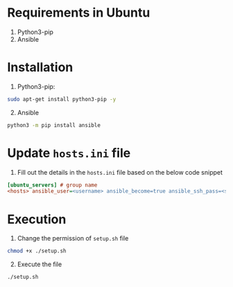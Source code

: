 # Requirements in Ubuntu 
1. Python3-pip
2. Ansible

# Installation
1. Python3-pip:
```bash
sudo apt-get install python3-pip -y
```
2. Ansible
```bash
python3 -m pip install ansible 
```

# Update `hosts.ini` file
1. Fill out the details in the `hosts.ini` file based on the below code snippet

```ini
[ubuntu_servers] # group name
<hosts> ansible_user=<username> ansible_become=true ansible_ssh_pass=<ssh password> ansible_become_password=<root password>
```

# Execution
1. Change the permission of `setup.sh` file
```bash
chmod +x ./setup.sh
```
2. Execute the file
```bash
./setup.sh
```
